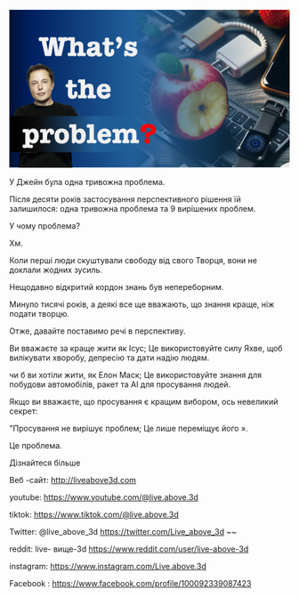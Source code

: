 ![Video cover image](../cover.jpg "cover photo")

У Джейн була одна тривожна проблема.

Після десяти років застосування перспективного рішення їй залишилося: одна тривожна проблема та 9 вирішених проблем.

У чому проблема?

Хм.

Коли перші люди скуштували свободу від свого Творця, вони не доклали жодних зусиль.

Нещодавно відкритий кордон знань був непереборним.

Минуло тисячі років, а деякі все ще вважають, що знання краще, ніж подати творцю.

Отже, давайте поставимо речі в перспективу.

Ви вважаєте за краще жити як Ісус; Це використовуйте силу Яхве, щоб вилікувати хворобу, депресію та дати надію людям.

чи б ви хотіли жити, як Елон Маск; Це використовуйте знання для побудови автомобілів, ракет та AI для просування людей.

Якщо ви вважаєте, що просування є кращим вибором, ось невеликий секрет:

"Просування не вирішує проблем; Це лише переміщує його ».

Це проблема.

Дізнайтеся більше

Веб -сайт: http://liveabove3d.com

youtube: https://www.youtube.com/@live.above.3d

tiktok: https://www.tiktok.com/@live.above.3d

Twitter: @live_above_3d https://twitter.com/Live_above_3d ~~

reddit: live- вище-3d https://www.reddit.com/user/live-above-3d

instagram: https://www.instagram.com/Live.above.3d

Facebook : https://www.facebook.com/profile/100092339087423